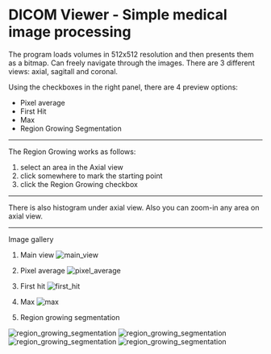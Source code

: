 # DICOM Viewer - Simple medical image processing

The program loads volumes in 512x512 resolution and then presents them as a bitmap. Can freely navigate through the images. 
There are 3 different views: axial, sagitall and coronal.

Using the checkboxes in the right panel, there are 4 preview options:
* Pixel average
* First Hit
* Max
* Region Growing Segmentation

---

The Region Growing works as follows:

1. select an area in the Axial view
2. click somewhere to mark the starting point
3. click the Region Growing checkbox

---

There is also histogram under axial view.
Also you can zoom-in any area on axial view.

---

Image gallery

1. Main view
![main_view](https://lh3.googleusercontent.com/pw/ACtC-3caVSYz82An3siw1O1b-BJa8Y3EACvaD_aA6aBPZDdffqpaUgxaahy033_h1hfuuYyKZp6EyhtFBBt6ygJiHvL3HAtHHy_NZv4fTbsJHvkhPYPx55Qsfl2C3Jthrs_hmYfgHqePblrIQkCO8skn-sqP=w1200-h725-no?authuser=0)

2. Pixel average
![pixel_average](https://lh3.googleusercontent.com/3RRm8DxNJM9VwxJbpy6JAL8lwmBWosczNb3rFHaMYP7_fI-qhmCRAONrxzCW3J7XcLlfTx2Ww_sPDpkjCoNKq3Pnlvh69DUZ0_8OcI4-sWXOf-4yKx2nvhTfDsVc7dcBadUDVyZa5nucasmXD9vcdVYAwNZQ2byhsV5W_8_YbxWLtV0IyxdOofjvS7Yj6DjmXQZwF0hm9GPBp71pXMJVGxvIzML8njhAbg8vwtiaRhs0ggYFFoKE744xuBA4-H0sce89_bj-6Alg7TJhooeV9F4xkGThlLZ8E9irB1jJUVixXCxRUbfE1SCfaACozCo-clxqKeWBavXS44c-Ip2BZT-l7Yxqpnue8VYuBB3Vij85x03LdFu_tfeV8qto_Ug-faMEjqSr_VRZsH9kIa_FF2EErBqD1Br2hRmpkv_kh6TS2c_G6E9n1hZs1N_s_TQKR604X3Mfc-osiQdps8Uz14K_gib3GsIHJ4V2pVWuWja57mNlhDokd5gvbei7GVPRfJqoRL9y5XceIFZ42juO6adspb7_5kHtaopva9L_erQ_hOAyOdamThM60Of_PUofqCeNvr9IKFWsSF8MymrG5RnvitL-mc9m4Vu_CqSZ-vJs45NDXqOW9X8ZvXPZotg7AlYtmz52H3c62FxWzliZhTDgcxTxX8bn_5gtQ5xBiZ4ISgsnnR5NPx1JVjFNhQKiWWJ2iCGWephebtV7P6_viC8=w1200-h725-no?authuser=0)

3. First hit
![first_hit](https://lh3.googleusercontent.com/Fq31-t5SShJOk6P3X0PsE57bNwapX5MsAypXLnxy-Vj6RDRyjc8U8GDKrnh99V01aqMwHcx9nAn14HmMfZRHDLNexCYJ00mEoYL6PQwyIScsGEkZLj_V97LF1ArPzF4fbyHuVReQl4-UVPl25HDxtq4zMrE_mT_8WMrJ7sxSe4bR1V8brC9vzfgyBMrnLdytDdJO1F8TDwbytOXrNFiw3zCgA331MwbNhBR_4xn8-kDjB4yg_s-OE4Qb5iCM_6SqeoMDa9GA5S9eDeTp1vr_SWyYGGDfFbzhAD-0SM-rN7jsu0kipqqNKOOqTO-k0ykI66i0gTff6jzbEt3qaaF8C2120ojkOb57O59jEzRUr1oJEtbG6-K7T79jmvK9SHZqWsd09pSQpRNbszGaQKkVDQxrAHDehb7M9nEh_CR5kce-sDA2_jETmHvlYblIZpcIV3LfdGwT95vtGHNI5FSjO-D8mTCsn9OQ4W7ojNpXtUNNe9Tbv0Bz4zMPBtlCLMWqrVlV8RrRm4c-sG3oJlf5KXZYstZc5sn0d86mnlc1J7qrQO6J0zwoVXwwMUjTwHOQX5ViAkr7-LuhZZiM84fIHoimw7nXfKY_Lc7M7RUTPsFxECgglRX01Uw9RAp-n-FG_2UHBixv4-nYinhjkROlu7t-Ea60Gmh4pB2mJWfS6fVP1NMdctO9WKfofj7d10IMCgatvcUpT9SXjZt69c29k0I=w1200-h725-no?authuser=0)

4. Max
![max](https://lh3.googleusercontent.com/eM-8AwOJGgWGEi25DU-1yKLLtFz8PM4DBCDA5LIX4nRBBhF-_HbH9khQn9lpoPfb7W0Blndh3E7oRvj5KRnoimgmn1pH9i02Zb7c1-RPS5kDfM04dzgul_MMy5yUC00jDKgWIKTXS5t2tyPZ-67o3KROJRUEH1VAVWBaBOqbiPeqWeLJJxggnwLTkmVlF79Pd9KPRmFDfTc6c81TiQMkdz38g9gusqZ84plfofLNfzq88GoaYMBxoIQu_mVp9720ckMQPxQWPZT1JLVCC0p2jHMSZ_oHu_ZdUDPNRHDY4L7ZTxEG-vM_Xmwh7mZc8XjlnhguBIpQcDA5IKtlJoAVIfbusKENlEuGtKXuqw34N6-auSA6dyFqhSKy2UTKbG700aNFVETEZgNH1Hs6w4eEdY1CfC-cQJF8VjkzyoIoU9cQ4TvcQpZC2fIqatRfFXzoMLXCvflDKITQ2pvSb56ST4clDlFsWmh799tNweiVP3wyVKu1JjfCMLdqFuX2H2xcWNBZeM9GwaPQk29FlQTlQgay_IVDO7QSp1CcfewvNq-exoEt9YD1RFmwAxdsaCrFZzt7mXi-hQTk6NpImFybuz4SckgJ33qqrF6jArVEjPzaOrPqX0j_MZyfLQucS_TsmU4Ac4tng3ViTQ2x-E39r-7g4wQhaZ5o3VxdT73yoA_dMKpTt3816rPb_q0Z3gMKwNA7V417yplSYsCuIM7THX0=w1200-h725-no?authuser=0)

5. Region growing segmentation

![region_growing_segmentation](https://lh3.googleusercontent.com/84FhZ3LCLj2DbJfqkD7lOj2BjeAznzT164L1PTDbWUecoGnFJNMwuREaVm74it8RENJnD4jiginhSbP54t1H7wUPmxaUShydIrNFtTcE1R8AhGq9v4n8Uw3lewsYgrsaou3y_IujnwXTi895yFsWebMmyHbboz86TeL2Xp6bUpkSqUTR3W5Y7DY4Hheg9r90SNKLVv1kZItym0jfIIIrziBM9FPAfF7UczsQVtCb5p1GL7NGdSqFgE21lt2okE-obE2OC1p3-cCHxdARvHFK6Umth8f4Hmi2_lkQRzeopbwrSeGFKPlFpVDiscEU9jpCJmCb26rZu6XqLRgfIj6jof4u2nP9r99QLStxbUnR-abNLsG5mLpTNLzX2RZPzUFFWRV-wFctZos8CUzqPuiDoRD8rJFN6_fqF0_NV9KggzU2IQGTCcfB0Z3EvJMM7EErXA3X03rSK92s12u25ul5GNXguK9XhdLVtf17DvIaDTnx_xpbSERu2hiGpA3M7ztntXVaxYeK4fYdj-RqQoM0aBarlUmlRbIe4vFEkKeSzsm8vkEAeT1eLB1WhHFwZgprVm3S_xA6MnmNGU4Fj1GhmJ6B4NKwqvmnKFQB9ZLCY4oWXFW9KyVRcHE9SfrFLra4FxSaLLmHmNuM-6QwfpDmEDykyQSg1DNjMgbu2o3n7h_vt5a845IQJ9ELigkUi0Ab0sxWZjm0UjwIEsnPHwXV3R4=w538-h556-no?authuser=0)
![region_growing_segmentation](https://lh3.googleusercontent.com/lfxKVFoEWihzp6kCpjPP7z6p5VVCUTVwvVy5xtzZRuk6DjeCPowQrhda1hlMZoV-bWZeSGTGRw4AqNkYRA1p6B9tsHzqhdHQtW2oD1mYtA9l_e5lbffWVGv-wPwusk7BDxacnA_ggV3knHSDgDZBtbpGJywnhPxEBFrNK2RalVGAvf6GuL0QRHC0W_EvCuDH7ftz6j_C3nRg7b2FLuLk6yAWo6vdRiBUzMz83JiajFuGg0PZcdPMHzFDnHNlHVjvjNnUbIP3UoXAUY61-J0LOwyFnuj8Yv4q3zPS7t6kWJ48mUGb2ftdaTgMGkdt87nyyO76iEd9amWFELeDBDRA-da2cuHX4ALQUuR26qu_MveKx9KtGX9wrbdnP2r-v5gWT4ksxfjg21VxletAzbH9x13ZBEJoR6R11WmjlvATn9veRHq4h-iS6jyQES_IMKNA8owvH8RDeZbULAqgkP8XPELqKddYoHD9FGZ_GBCqGa4mrhoNRg8ZXVat1GcKAJRiq4IIL7zU-EclHXQmf_jknWKrCH_O5tYVFVSfK3FGlwm2zPI4IuyY7gbAZHdnzLW7Ct-XRWJbbp-IR6c67dg3M8NPKb2nuFzLyOAKeOMv48eiP0PJUpys9sRYqpJQ739sgqJ48qcFW8K1bwi2l1cfrvhiO8vxq2c2pJKQGogcoOUiuV2JQ311nF2NfFPsvK3u_5_Pdt0mVbvYQTZuukO5kjQ=w548-h550-no?authuser=0)
![region_growing_segmentation](https://lh3.googleusercontent.com/-i-O24nlgJwtBaH_tihwL1FOPe_1JRwzuNnRY8coC6zylskCuUNZcr8J1-IFZjSGgmCoM6s39H0DsgCzaDCBWfngaHMmTpWM445tmD_Ff_-Ve_eseXr8GfP352WrlEOX8d_RC-v2oU7tyS0nO_9czr2XH8G3ytkEuhy-u_5vwN4bI1rdSyIBNa0gWqrGEvkqwL5T3yb9_OFjhvK2hIFxc92CErYax0xIxjfGFtT3jJuL0PT5v0GCXnkvDb-_-iI9v7zwKQViy35ZMK_Er2YN9Fc6G9EhpMarmu35HsQ--Vq9h7ramIOUttYwdVf_-H1a5PeChvWZUBbR5B7v-qdhZAtqHMGMWVcLY2oMpicYKreMQP4j2Oqin1MIeRCIE9ehJHoLhTHw4En50nt-4V-oOp4_u_gnlHfd6K0f835Y0NVJxwY9Onv-nqfWaNpDW9FZvlHfYudPWaPS8L0u2-aEaoi_3Vrfqv8Qb6TcCZNjVpTy97qBMiaDos4N82ZgIuAqm2nPASK5f--96dM48T73DBJUZ_WR6oJrtET6-bENBjx557qVm0HuNPUjE8MMqxlCEPOc4EQiCMjxBpirZ0FBrzJNj4OiiAWmeSTnGKblNypAeb-D_-pKdmdZsqWTFwLVX3qg1nxQe2jod9Wi1MCZ_7WJWisdaER81qvPbHdLKd4Zmi17cG9il6keB3cORON7G8kenvS5uXhExWOkEw2CfBs=w540-h549-no?authuser=0)
![region_growing_segmentation](https://lh3.googleusercontent.com/Gc2hCda3BPGtvUg9epu-bG6pnLkocerKgANz0-XkHHZaNcYdMnyRnNOwP7SUdLKFjIetJWMF3poQVlEIT4p2IE9Oc5l7oWO7rA8gn3fWW_r2077WTTYPDbij6pq4KOhg1hZRvTXwfhqq2SBD6YP9oUaMdBf4DEHVDYfpuSoxS1846oWva1ypEPupankNFshqB4NEbYOHzJzRu73jMIfNFuEwZ0gsfEWSgeA7Qnt8TUNXPv16gmJgQ9A_titwXs4ogDw0FqK9TAq4d4JdT-IJ_VCcs7bBZb9q4DKX5G5nqaQA7JoMWjeb4yM2Bw58ApcVVUWOOmytmQ6rGN5RjwZ0mebPGSzW0APnaD0jWUjI4WnWDsjrs-Dabnjkra2uzVDmo2tLqyqUGfPgmXy0wDtZcm0pIesCMHsZa8MzV8ZTZoq4AKYAmKXT0h1Xji2cm9bFIsYatSs9N55hmqoJBxae4JdgVlm219GuWLkuJ4O-FVqJhwIG-2pXoBlZQnX6NDgKbCU7fMG_WsWUOBe-P-pB3ZcvlgXoPg-2K3-zEZAsQSDGBVmk92sJEoQ1ycgT6WjGzTqMnjcXSJ5IhacgOJsgOQ89viL3RDV40pmmfKWdRtI1Y3-LNs9Lhaly1t8QYzyo92W0EQik7Wr4kuvAI9cC25G8ZfVW5fQwWsX8L7P-K5ATviFFZ3P1A1Kw9qTNMiMlS_ft9Iz5rQm5xlZapiDQ6pM=w541-h557-no?authuser=0)
